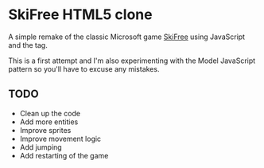 # SkiFree HTML5 clone

A simple remake of the classic Microsoft game [SkiFree](http://en.wikipedia.org/wiki/SkiFree) using JavaScript and the <canvas> tag.

This is a first attempt and I'm also experimenting with the Model JavaScript pattern so you'll have to excuse any mistakes. 

## TODO
* Clean up the code
* Add more entities
* Improve sprites
* Improve movement logic
* Add jumping
* Add restarting of the game

